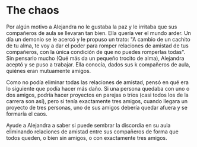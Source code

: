 
# The chaos

Por algún motivo a Alejandra no le gustaba la paz y le irritaba que sus compañeros de aula se llevaran tan bien. Ella quería ver el mundo arder. Un día un demonio se le acercó y le propuso un trato: "A cambio de un cachito de tu alma, te voy a dar el poder para romper relaciones de amistad de tus compañeros, con la única condición de que no puedes romperlas todas". Sin pensarlo mucho (Qué más da un pequeño trocito de alma), Alejandra aceptó y se puso a trabajar. Ella conocía, dados sus k compañeros de aula, quiénes eran mutuamente amigos.

Como no podía eliminar todas las relaciones de amistad, pensó en qué era lo siguiente que podía hacer más daño. Si una persona quedaba con uno o dos amigos, podría hacer proyectos en parejas o tríos (casi todos los de la carrera son así), pero si tenía exactamente tres amigos, cuando llegara un proyecto de tres personas, uno de sus amigos debería quedar afuera y se formaría el caos.

Ayude a Alejandra a saber si puede sembrar la discordia en su aula eliminando relaciones de amistad entre sus compañeros de forma que todos queden, o bien sin amigos, o con exactamente tres amigos.
